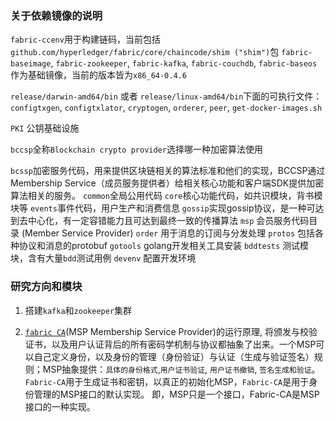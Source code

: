 ### 关于依赖镜像的说明

`fabric-ccenv`用于构建链码，当前包括`github.com/hyperledger/fabric/core/chaincode/shim ("shim")`包
`fabric-baseimage`, `fabric-zookeeper`, `fabric-kafka`, `fabric-couchdb`, `fabric-baseos`作为基础镜像，当前的版本皆为`x86_64-0.4.6`


`release/darwin-amd64/bin` 或者 `release/linux-amd64/bin`下面的可执行文件：
`configtxgen`, `configtxlator`, `cryptogen`, `orderer`, `peer`, `get-docker-images.sh`

`PKI` 公钥基础设施


`bccsp`全称`Blockchain crypto provider`选择哪一种加密算法使用

`bcssp`加密服务代码，用来提供区块链相关的算法标准和他们的实现，BCCSP通过Membership Service（成员服务提供者）给相关核心功能和客户端SDK提供加密算法相关的服务。
`common`全局公用代码
`core`核心功能代码，如共识模块，背书模块等
`events`事件代码，用户生产和消费信息
`gossip`实现gossip协议，是一种可达到去中心化，有一定容错能力且可达到最终一致的传播算法
`msp` 会员服务代码目录 (Member Service Provider)
`order` 用于消息的订阅与分发处理
`protos` 包括各种协议和消息的protobuf
`gotools` golang开发相关工具安装
`bddtests` 测试模块，含有大量`bdd`测试用例
`devenv` 配置开发环境

### 研究方向和模块

1. 搭建`kafka`和`zookeeper`集群

2. [`fabric CA`](https://hyperledgercn.github.io/hyperledgerDocs/ca-setup_zh/)(MSP Membership Service Provider)的运行原理, 将颁发与校验证书，以及用户认证背后的所有密码学机制与协议都抽象了出来。一个MSP可以自己定义身份，以及身份的管理（身份验证）与认证（生成与验证签名）规则；MSP抽象提供：`具体的身份格式`,`用户证书验证`, `用户证书撤销`, `签名生成和验证`。`Fabric-CA`用于生成证书和密钥，以真正的初始化MSP，`Fabric-CA`是用于身份管理的MSP接口的默认实现。 即，MSP只是一个接口，Fabric-CA是MSP接口的一种实现。
